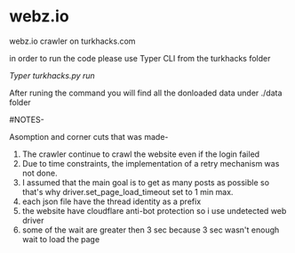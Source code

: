 # webz.io
webz.io crawler on turkhacks.com

in order to run the code please use Typer CLI from the turkhacks folder

*Typer turkhacks.py run*

After runing the command you will find all the donloaded data under ./data folder


#NOTES-


Asomption and corner cuts that was made-

1. The crawler continue to crawl the website even if the login failed
2. Due to time constraints, the implementation of a retry mechanism was not done.
3. I assumed that the main goal is to get as many posts as possible so that's why driver.set_page_load_timeout set to 1 min max.
4. each json file have the thread identity as a prefix
5. the website have cloudflare anti-bot protection so i use undetected web driver
6. some of the wait are greater then 3 sec because 3 sec wasn't enough wait to load the page


